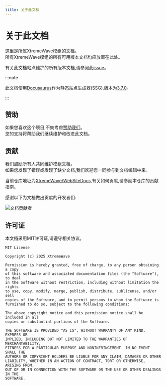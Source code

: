 ```yaml
---
title: 关于此文档
---
```

# 关于此文档

这里是所属XtremeWave模组的文档。\
所有XtremeWave模组的所有可用版本文档均应放置在此处。

有关此文档站点维护的所有版本文档,请参阅此[issue](https://github.com/XtremeWave/WebSiteDocs/issues/1)。

:::note

此文档使用[Docusaurus](https://github.com/facebook/docusaurus)作为静态站点生成器(SSG),版本为[3.7.0](https://github.com/facebook/docusaurus/releases/tag/v3.7.0)。

:::

## 赞助

如果您喜欢这个项目,不妨考虑[赞助我们](https://www.xtreme.net.cn/donate)。\
您的支持将帮助我们继续维护和改进此文档。

## 贡献

我们鼓励所有人共同维护模组文档。\
如果您发现了错误或发现了缺少文档,我们欢迎您一同参与到文档编辑中来。

当前仓库地址为[XtremeWave/WebSiteDocs](https://github.com/XtremeWave/WebSiteDocs),有关如何贡献,请参阅本仓库的贡献指南。

感谢以下为文档做出贡献的开发者们:

![文档贡献者](https://contrib.rocks/image?repo=XtremeWave/WebSiteDocs)

## 许可证
本文档采用MIT许可证,请遵守相关协议。

```
MIT License

Copyright (c) 2025 XtremeWave

Permission is hereby granted, free of charge, to any person obtaining a copy
of this software and associated documentation files (the "Software"), to deal
in the Software without restriction, including without limitation the rights
to use, copy, modify, merge, publish, distribute, sublicense, and/or sell
copies of the Software, and to permit persons to whom the Software is
furnished to do so, subject to the following conditions:

The above copyright notice and this permission notice shall be included in all
copies or substantial portions of the Software.

THE SOFTWARE IS PROVIDED "AS IS", WITHOUT WARRANTY OF ANY KIND, EXPRESS OR
IMPLIED, INCLUDING BUT NOT LIMITED TO THE WARRANTIES OF MERCHANTABILITY,
FITNESS FOR A PARTICULAR PURPOSE AND NONINFRINGEMENT. IN NO EVENT SHALL THE
AUTHORS OR COPYRIGHT HOLDERS BE LIABLE FOR ANY CLAIM, DAMAGES OR OTHER
LIABILITY, WHETHER IN AN ACTION OF CONTRACT, TORT OR OTHERWISE, ARISING FROM,
OUT OF OR IN CONNECTION WITH THE SOFTWARE OR THE USE OR OTHER DEALINGS IN THE
SOFTWARE.
```